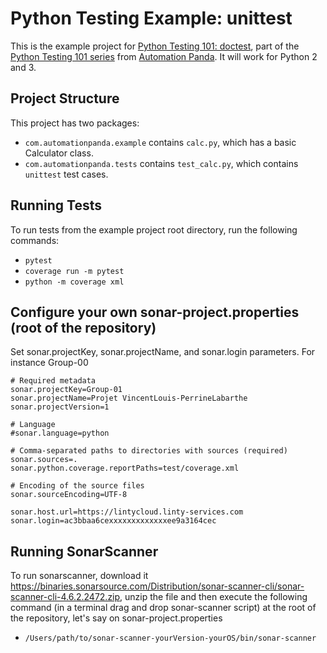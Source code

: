 Python Testing Example: unittest
================================
This is the example project for
[Python Testing 101: doctest](https://automationpanda.com/2017/03/06/python-testing-101-doctest/),
part of the
[Python Testing 101 series](https://automationpanda.com/2017/03/06/python-testing-101-introduction/)
from [Automation Panda](https://automationpanda.com/).
It will work for Python 2 and 3.

Project Structure
-----------------
This project has two packages:
* `com.automationpanda.example` contains `calc.py`, which has a basic Calculator class.
* `com.automationpanda.tests` contains `test_calc.py`, which contains `unittest` test cases.

Running Tests
-------------

To run tests from the example project root directory, run the following commands:
* `pytest`
* `coverage run -m pytest`
* `python -m coverage xml`

Configure your own sonar-project.properties (root of the repository)
-------------
Set sonar.projectKey, sonar.projectName, and sonar.login parameters.
For instance Group-00


    # Required metadata
    sonar.projectKey=Group-01
    sonar.projectName=Projet VincentLouis-PerrineLabarthe 
    sonar.projectVersion=1

    # Language
    #sonar.language=python

    # Comma-separated paths to directories with sources (required)
    sonar.sources=.
    sonar.python.coverage.reportPaths=test/coverage.xml

    # Encoding of the source files
    sonar.sourceEncoding=UTF-8

    sonar.host.url=https://lintycloud.linty-services.com
    sonar.login=ac3bbaa6cexxxxxxxxxxxxxee9a3164cec


Running SonarScanner
-------------
To run sonarscanner, download it https://binaries.sonarsource.com/Distribution/sonar-scanner-cli/sonar-scanner-cli-4.6.2.2472.zip, unzip the file and then execute the following command (in a terminal drag and drop sonar-scanner script) at the root of the repository, let's say on sonar-project.properties
* `/Users/path/to/sonar-scanner-yourVersion-yourOS/bin/sonar-scanner`
